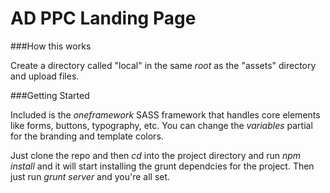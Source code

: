 AD PPC Landing Page
===================

###How this works

Create a directory called "local" in the same _root_ as the "assets" directory and upload files.

###Getting Started

Included is the _oneframework_ SASS framework that handles core elements like forms, buttons, typography, etc. 
You can change the _variables_ partial for the branding and template colors.

Just clone the repo and then _cd_ into the project directory and run _npm install_ and it will start
installing the grunt dependcies for the project. Then just run _grunt server_ and you're all set.
